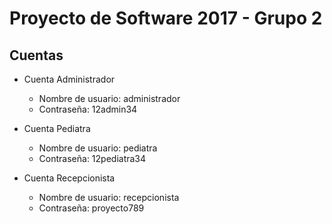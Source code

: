 # Proyecto de Software 2017 - Grupo 2

## Cuentas

* Cuenta Administrador
  * Nombre de usuario: administrador
  * Contraseña: 12admin34

* Cuenta Pediatra
  * Nombre de usuario: pediatra
  * Contraseña: 12pediatra34

* Cuenta Recepcionista
  * Nombre de usuario: recepcionista
  * Contraseña: proyecto789
